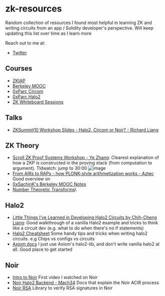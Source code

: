 # zk-resources
Random collection of resources I found most helpful in learning ZK and writing circuits from an app / Solidity developer's perspective. Will keep updating this list over time as I learn more

Reach out to me at:
- [Twitter](https://twitter.com/richardzliang)

## Courses
- [ZKIAP](https://zkiap.com/)
- [Berkeley MOOC](https://zk-learning.org/)
- [0xParc Circom](https://learn.0xparc.org/materials/circom/learning-group-1/circom-1/)
- [0xParc Halo2](https://learn.0xparc.org/halo2/)
- [ZK Whiteboard Sessions](https://www.youtube.com/playlist?list=PLj80z0cJm8QErn3akRcqvxUsyXWC81OGq)

## Talks
- [ZKSummit10 Workshop Slides - Halo2, Circom or Noir? - Richard Liang](https://docs.google.com/presentation/d/1cGnYiiVXtLtCwEgQ0w-dIQnVViZaC8AKMPFWLQ-I8x0/edit#slide=id.g1e6cbe9af1e_2_0)

## ZK Theory
- [Scroll ZK Proof Systems Workshop - Ye Zhang](https://drive.google.com/file/d/12-e1g8Ad7q0avIOge-NELNBaDlpmk0TV/view): Clearest explanation of how a ZKP is constructed in the proving stack (from computation to argument). Tldwatch: jump to 30:00
![image](https://github.com/richardliang/zk-resources/assets/6797244/d2e6da02-f016-4e14-84d9-f000947edd21)
- [From AIRs to RAPs - how PLONK-style arithmetization works - Aztec](https://hackmd.io/@aztec-network/plonk-arithmetiization-air) Good overview on 
- [0xSachinK's Berkeley MOOC Notes](https://github.com/0xSachinK/zkp-mooc-notes)
- [Number Theoretic Transforms](https://www.youtube.com/watch?v=Pct3rS4Y0IA&list=PLcPzhUaCxlCjdhONxEYZ1dgKjZh3ZvPtl&index=5)\

## Halo2
- [Little Things I’ve Learned in Developing Halo2 Circuits by Chih-Cheng Liang](https://www.youtube.com/watch?v=wSfkpJDq8AI): Good walkthrough of a vanilla Halo2 example and tricks to think like a circuit dev (e.g. what to do when there's no if statements)
- [Halo2 Cheatsheet](https://hackmd.io/@axiom/HyoXzD7Zh) Some handy tips and tricks when writing halo2 circuits. e.g Chips vs configs vs circuits
- [Axiom docs](https://docs.axiom.xyz/zero-knowledge-proofs/getting-started-with-halo2) I just use Axiom's halo2-lib, and don't write vanilla halo2 at all. Good place to get started

## Noir
- [Intro to Noir](https://www.youtube.com/watch?v=5CziMfChveY) First video I watched on Noir
- [Noir Halo2 Backend - Mach34](https://mach-34.github.io/halo2_backend_docs/getting_started/) Docs that explain the Noir ACIR process
- [Noir RSA](https://github.com/SetProtocol/noir-rsa) Library to verify RSA signatures in Noir
